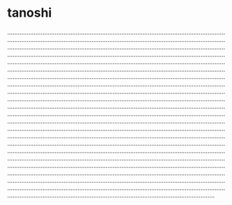 # tanoshi

..............................................................................................................................................................................................................................................................................................................................................................................................................................................................................................................................................................................................................................................................................................................................................................................................................................................................................................................................................................................................................................................................................................................................................................................................................................................................................................................................................................................................................................................................................................................................................................................................................................................................................................................................................................................................................................................................................................................................................................................................................................................................................................................................................................................................................................................................................................................................................................................................................................................................................................................................................................................................................................................................................................................................................................................................................................................................................................................................................................